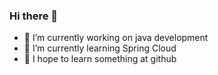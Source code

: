 ### Hi there 👋

<!--
**MyCheater/MyCheater** is a ✨ _special_ ✨ repository because its `README.md` (this file) appears on your GitHub profile.

Here are some ideas to get you started:

- 🔭 I’m currently working on java development ...
- 🌱 I’m currently learning Spring Cloud ...
- 👯 I hope to learn something at github ...
- 🤔 I’m looking for help with ...
- 💬 Ask me about ...
- 📫 How to reach me: ...
- 😄 Pronouns: ...
- ⚡ Fun fact: ...
-->
- 🔭 I’m currently working on java development 
- 🌱 I’m currently learning Spring Cloud 
- 👯 I hope to learn something at github
